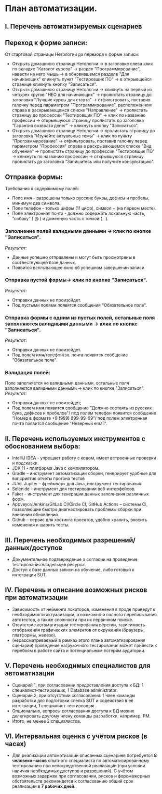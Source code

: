 # План автоматизации.
##	I.	Перечень автоматизируемых сценариев
##	Переход к форме записи:

От стартовой страницы Нетологии до перехода к форме записи:
	
-   Открыть домашнюю страницу Нетологии -> в заголовке слева клик по вкладке "Каталог курсов" ->  раздел "Программирование", навести на него мышь -> в обновившемся разделе "Для начинающих" кликнуть пункт "Тестировщик ПО" -> в открывщейся странице кликнуть кнопку "Записаться".
-   Открыть домашнюю страницу Нетологии -> кликнуть на первый из четырех кругов "НЕО для начинающих" -> пролистать страницу до заголовка "Лучшие курсы для старта" -> отфильтровать, поставив галочку перед параметром "Программирование", расположенном справа в раскрывающемся списке "Направление" -> пролистать страницу до профессии "Тестировщик ПО" -> клик по названию профессии -> открывшуюся страницу пролистать до заголовка "Гарантия возврата денег" -> кликнуть кнопку "Записаться".
-   Открыть домашнюю страницу Нетологии -> пролистать страницу до заголовка "Изучайте актуальные темы" -> клик по пункту "Программирование" -> отфильтровать, поставив галочку перед параметром "Профессия" справа в раскрывающемся списке "Вид обучения" -> пролистать страницу до профессии "Тестировщик ПО" -> кликнуть по названию профессии -> открывшуюся страницу пролистать до заголовка "Запишитесь или получите консультацию".

##	Отправка формы:

Требования к содержимому полей:
-   Поле имя - разрешены только русские буквы, дефисы и пробелы, минимум два символа.
-   Поле телефон - только цифры (11 цифр), символ + (на первом месте).
-   Поле электронная почта - должно содержать локальную часть, "собаку" ( @ ) и доменную часть с точкой ( . ).
###	Заполнение полей валидными данными -> клик по кнопке "Записаться".
*Результат:*
-	Данные успешно отправлены и могут быть просмотрены в соотвествующей базе данных.
-	Появится всплывающее окно об успешном завершении записи.

### Отправка пустой формы-> клик по кнопке "Записаться".
*Результат:*
-	Отправки данных не произойдет.
-	Под пустыми полями появятся сообщения "Обязательное поле".

### Отправка формы с одним из пустых полей, остальные поля заполняются валидными данными -> клик по кнопке "Записаться".
*Результат:*
-	Отправки данных не произойдет.
-	Под полем имя/телефон/эл. почта появится сообщение "Обязательное поле".

### Валидация полей:
Поле заполняется не валидными данными, остальные поля заполняются валидными данными -> клик по кнопке "Записаться".
	*Результат:*
-   Отправки данных не произойдет;
-   Под полем имя появится сообщение "Должно состоять из русских букв, дефисов и пробелов"/ под полем телефон появится сообщение "Номер в формате +9 (999) 999-99-99"/ под полем электронная почта появится сообщение "Неверный email".

##  II. Перечень используемых инструментов с обоснованием выбора:
-   IntelliJ IDEA - упрощает работу с кодом, имеет встроенные проверки и подсказки.
-	JDK 11 - платформа Java с компилятором.
-   Gradle – инструмент автоматизации сборки, генерирует удобные для вопсриятия отчёты прогона тестов
-   JUnit Jupiter - фреймворк для Java, инструмент тестирования.
-   Selenide - инструмент для тестировании веб-интерфейсов.
-   Faker - инструмент для генерации данных заполнения различных форм.
-   Appveyor/Jenkins/GitLab CI/Circle CI, GitHub Actions – системы CI, позволяющие быстро диагнастировать проблемы сборки при внесении обновлений.
-   Github – сервис для хостинга проектов, удобно хранить, вносить изменения и шарить тесты.

## III. Перечень необходимых разрешений/данных/доступов
-  Документальное подтверждение о согласии на проведение тестирования владельцев ресурса.
-  Доступ к базе данных записи на обучение, либо готовый к интеграции SUT. 

## IV. Перечень и описание возможных рисков при автоматизации
-  	Зависимость от нейминга локаторов, изменения в проде приведут к необходимости актуализации, а возможно и полного переписывания автотестов, а также сложности при их первичном поиске.
-  	Отсутствие автоматизации тестирования вёрстки, зависимость отображения графических элементов от окружения (браузеры, платформы, железо).
-  	(нерассматриваемый в рамках этого плана автоматизирования сценарий) проведение нагрузочного тестирования может привести к перебоям в работе сайта и потенциальным потерям аудитории.
## V. Перечень необходимых специалистов для автоматизации
-  Сценарий 1, при согласовании предоставления доступа к БД: 1 специалист-тестировщик, 1 Database administrator.
-  Сценарий 2, при отсутствии согласования: 1 член команды разработки для подготовки слепка SUT и содействия в её интеграции, 1 специалист-тестировщик .
-  	Опционально, вопросы согласования доступа к БД можно делегировать другому члену команды разработки, например, PM.
-  Итого, не менее 2 специалистов.
## VI. Интервальная оценка с учётом рисков (в часах)
-  Для реализации автоматизации описанных сценариев потребуется **8 человеко-часов** опытного специалиста по автоматизированному тестированию при непосредственной реализации (при условии наличия необходимых доступов и разрешений). С учётом возможных задержек при согласовании, рисков и форсмажорных обстоятельств рекомендется к согласованию общий срок реализации в **7 рабочих дней**.

